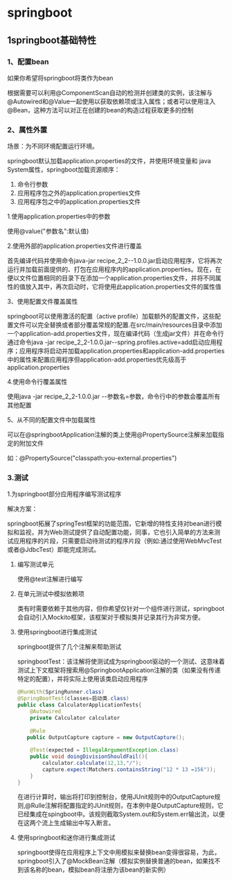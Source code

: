 # springboot

## 1springboot基础特性

### 1、配置bean

如果你希望将springboot将类作为bean

根据需要可以利用@ComponentScan自动的检测并创建类的实例，该注解与@Autowired和@Value一起使用以获取依赖项或注入属性；或者可以使用注入@Bean，这种方法可以对正在创建的bean的构造过程获取更多的控制

### 2、属性外置

场景：为不同环境配置运行环境。

springboot默认加载application.properties的文件，并使用环境变量和 java System属性，springboot加载资源顺序：

1. 命令行参数
2. 应用程序包之外的application.properties文件
3. 应用程序包之中的application.properties文件

1.使用application.properties中的参数

使用@value("参数名":默认值)

2.使用外部的application.properties文件进行覆盖

首先编译代码并使用命令java-jar recipe_2_2--1.0.0.jar启动应用程序，它将再次运行并加载前面提供的、打包在应用程序内的application.properties。现在，在便以文件位置相同的目录下在添加一个application.properties文件，并将不同属性的值放入其中，再次启动时，它将使用此application.properties文件的属性值

3、使用配置文件覆盖属性

springboot可以使用激活的配置（active profile）加载额外的配置文件，这些配置文件可以完全替换或者部分覆盖常规的配置.在src/main/resources目录中添加一个application-add.properties文件，现在编译代码（生成jar文件）并在命令行通过命令java -jar recipe_2_2-1.0.0.jar--spring.profiles.active=add启动应用程序；应用程序将启动并加载application.properties和application-add.properties中的属性来配置应用程序但application-add.properties优先级高于application.properties

4.使用命令行覆盖属性

使用java -jar recipe_2_2-1.0.0.jar --参数名=参数，命令行中的参数会覆盖所有其他配置

5、从不同的配置文件中加载属性

可以在@springbootApplication注解的类上使用@PropertySource注解来加载指定的附加文件

如：@PropertySource("classpath:you-external.properties")

### 3.测试

1.为springboot部分应用程序编写测试程序

解决方案：

springboot拓展了springTest框架的功能范围，它新增的特性支持对bean进行模拟和监视，并为Web测试提供了自动配置功能，同事，它也引入简单的方法来测试应用程序的片段，只需要启动待测试的程序片段（例如:通过使用WebMvcTest或者@JdbcTest）即能完成测试。

1. 编写测试单元

   使用@test注解进行编写

2. 在单元测试中模拟依赖项

   类有时需要依赖于其他内容，但你希望仅针对一个组件进行测试，springboot会自动引入Mockito框架，该框架对于模拟类并记录其行为非常方便。

3. 使用springboot进行集成测试

   springboot提供了几个注解来帮助测试

   springbootTest：该注解将使测试成为springboot驱动的一个测试、这意味着测试上下文框架将搜索用@SpringbootApplication注解的类（如果没有传递特定的配置），并将实际上使用该类启动应用程序

   ```java
   @RunWith(SpringRunner.class)
   @SpringBootTest(classes=启动类.class)
   public class CalculatorApplicationTests{
       @Autowired
       private Calculator calculator
           
       @Rule
      public OutputCapture capture = new OutputCapture();
           
       @Test(expected = IllegalArgumentException.class)
       public void doingDivisionShouldFail(){
           calculator.calculate(12,13,"/");
           capture.expect(Matchers.containsString("12 * 13 =156"));
       }
   }
   ```

   在进行计算时，输出将打印到控制台，使用JUnit规则中的OutputCapture规则,@Rulle注解将配置指定的JUnit规则，在本例中是OutputCapture规则，它已经集成在spingboot中。该规则截取System.out和System.err输出流，以便在这两个流上生成输出中写入断言。

4. 使用springboot和迷你进行集成测试

   springboot使得在应用程序上下文中用模拟来替换bean变得很容易，为此，springboot引入了@MockBean注解（模拟实例替换普通的bean，如果找不到该名称的bean，模拟bean将注册为该bean的新实例）



















































